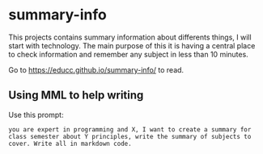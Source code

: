 # summary-info
This projects contains summary information about differents things, I will start with technology.
The main purpose of this it is having a central place to check information and remember any subject in less than 10 minutes.

Go to https://educc.github.io/summary-info/ to read.

## Using MML to help writing
Use this prompt:
```
you are expert in programming and X, I want to create a summary for class semester about Y principles, write the summary of subjects to cover. Write all in markdown code.
```